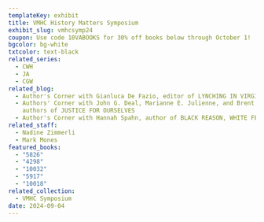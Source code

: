 ```yaml
---
templateKey: exhibit
title: VMHC History Matters Symposium
exhibit_slug: vmhcsymp24
coupon: Use code 10VABOOKS for 30% off books below through October 1!
bgcolor: bg-white
txtcolor: text-black
related_series:
  - CWH
  - JA
  - CGW
related_blog:
  - Author's Corner with Gianluca De Fazio, editor of LYNCHING IN VIRGINIA
  - Authors' Corner with John G. Deal, Marianne E. Julienne, and Brent Tarter,
    authors of JUSTICE FOR OURSELVES
  - Author's Corner with Hannah Spahn, author of BLACK REASON, WHITE FEELING
related_staff:
  - Nadine Zimmerli
  - Mark Mones
featured_books:
  - "5826"
  - "4298"
  - "10032"
  - "5917"
  - "10018"
related_collection:
  - VMHC Symposium
date: 2024-09-04
---
```

